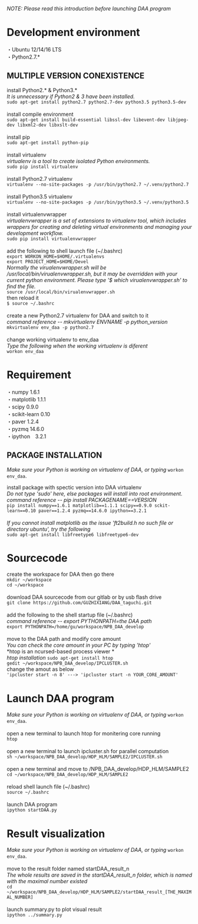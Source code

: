 *NOTE: Please read this introduction before launching DAA program*


# Development environment

・Ubuntu 12/14/16 LTS<br>
・Python2.7.*


## MULTIPLE VERSION CONEXISTENCE

install Python2.* & Python3.*<br>
*It is unnecessary if Python2 & 3 have been installed.*<br>
`sudo apt-get install python2.7 python2.7-dev python3.5 python3.5-dev`<br>
<br>
install compile environment<br>
`sudo apt-get install build-essential libssl-dev libevent-dev libjpeg-dev libxml2-dev libxslt-dev`<br>
<br>
install pip<br>
`sudo apt-get install python-pip`<br>
<br>
install virtualenv<br>
*virtualenv is a tool to create isolated Python environments.*<br>
`sudo pip install virtualenv`<br>
<br>
install Python2.7 virtualenv<br>
`virtualenv --no-site-packages -p /usr/bin/python2.7 ~/.venv/python2.7`<br>
<br>
install Python3.5 virtualenv<br>
`virtualenv --no-site-packages -p /usr/bin/python3.5 ~/.venv/python3.5`<br>
<br>
install virtualenvwrapper<br>
*virtualenvwrapper is a set of extensions to virtualenv tool, which
includes wrappers for creating and deleting virtual environments
and managing your development workflow.*<br>
`sudo pip install virtualenvwrapper`<br>
<br>
add the following to shell launch file (~/.bashrc)<br>
`export WORKON_HOME=$HOME/.virtualenvs`<br>
`export PROJECT_HOME=$HOME/Devel`<br>
*Normally the virualenvwrapper.sh will be /usr/local/bin/virualenvwrapper.sh,
but it may be overridden with your current python environment.
Please type '$ which virualenvwrapper.sh' to find the file.*<br>
`source /usr/local/bin/virualenvwrapper.sh`<br>
then reload it<br>
`$ source ~/.bashrc`<br>
<br>
create a new Python2.7 virtualenv for DAA and switch to it<br>
*command reference -- mkvirtualenv ENVNAME -p python_version*<br>
`mkvirtualenv env_daa -p python2.7`<br>
<br>
change working virtualenv to env_daa<br>
*Type the following when the working virtualenv is diferent*<br>
`workon env_daa`<br>




# Requirement

・numpy 1.6.1<br>
・matplotlib 1.1.1<br>
・scipy 0.9.0<br>
・scikit-learn 0.10<br>
・paver 1.2.4<br>
・pyzmq 14.6.0<br>
・ipython　3.2.1


## PACKAGE INSTALLATION
*Make sure your Python is working on virtualenv of DAA, or typing* `workon env_daa`.<br>

install package with spectic version into DAA virtualenv<br>
*Do not type 'sudo' here, else packages will install into root environment.*<br>
*command reference -- pip install PACKAGENAME==VERSION*<br>
`pip install numpy==1.6.1 matplotlib==1.1.1 scipy==0.9.0 sckit-learn==0.10 paver==1.2.4 pyzmq==14.6.0 ipython==3.2.1`<br>
<br>
*If you cannot install matplotlib as the issue 'ft2build.h no such file or directory ubuntu', try the following*<br>
`sudo apt-get install libfreetype6 libfreetype6-dev`<br>



# Sourcecode

create the workspace for DAA then go there<br>
`mkdir ~/workspace`<br>
`cd ~/workspace`<br>
<br>
download DAA sourcecode from our gitlab or by usb flash drive<br>
`git clone https://github.com/GUZHIXIANG/DAA_taguchi.git`<br>
<br>
add the following to the shell startup file (~/.bashrc)<br>
*command reference -- export PYTHONPATH=the DAA path*<br>
`export PYTHONPATH=/home/gu/workspace/NPB_DAA_develop`<br>
<br>
move to the DAA path and modify core amount<br>
*You can check the core amount in your PC by typing 'htop'*<br>
*htop is an ncursed-based process viewer *<br>
*htop installation* `sudo apt-get install htop`<br>
`gedit ~/workspace/NPB_DAA_develop/IPCLUSTER.sh`<br>
change the amout as below<br>
`'ipcluster start -n 8' ---> 'ipcluster start -n YOUR_CORE_AMOUNT'`<br>



# Launch DAA program
*Make sure your Python is working on virtualenv of DAA, or typing* `workon env_daa`.<br>
<br>
open a new terminal to launch htop for monitering core running<br>
`htop`<br>
<br>
open a new terminal to launch ipcluster.sh for parallel computation<br>
`sh ~/workspace/NPB_DAA_develop/HDP_HLM/SAMPLE2/IPCLUSTER.sh`<br>
<br>
open a new terminal and move to /NPB_DAA_develop/HDP_HLM/SAMPLE2<br>
`cd ~/workspace/NPB_DAA_develop/HDP_HLM/SAMPLE2`<br>
<br>
reload shell launch file (~/.bashrc)<br>
`source ~/.bashrc`<br>
<br>
launch DAA program<br>
`ipython startDAA.py`<br>



# Result visualization
*Make sure your Python is working on virtualenv of DAA, or typing* `workon env_daa`.<br>
<br>
move to the result folder named startDAA_result_n<br>
*The whole results are saved in the startDAA_result_n folder, which is named with the maximal number existed*<br>
`cd ~/workspace/NPB_DAA_develop/HDP_HLM/SAMPLE2/startDAA_result_[THE_MAXIMAL_NUMBER]`<br>
<br>
launch summary.py to plot visual result<br>
`ipython ../summary.py`<br>


